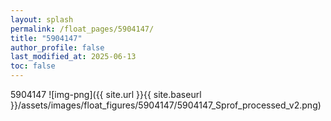```yaml
---
layout: splash
permalink: /float_pages/5904147/
title: "5904147"
author_profile: false
last_modified_at: 2025-06-13
toc: false
---
```

 
5904147
![img-png]({{ site.url }}{{ site.baseurl }}/assets/images/float_figures/5904147/5904147_Sprof_processed_v2.png)